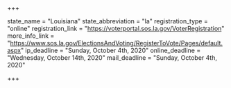 +++

state_name = "Louisiana"
state_abbreviation = "la"
registration_type = "online"
registration_link = "https://voterportal.sos.la.gov/VoterRegistration"
more_info_link = "https://www.sos.la.gov/ElectionsAndVoting/RegisterToVote/Pages/default.aspx"
ip_deadline = "Sunday, October 4th, 2020"
online_deadline = "Wednesday, October 14th, 2020"
mail_deadline = "Sunday, October 4th, 2020"

+++